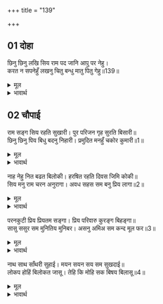 +++
title = "139"

+++


## 01 दोहा
छिनु छिनु लखि सिय राम पद जानि आपु पर नेहु।  
करत न सपनेहुँ लखनु चितु बन्धु मातु पितु गेहु॥139॥  

<details><summary>मूल</summary>

छिनु छिनु लखि सिय राम पद जानि आपु पर नेहु।  
करत न सपनेहुँ लखनु चितु बन्धु मातु पितु गेहु॥139॥  
</details>

<details><summary>भावार्थ</summary>

क्षण-क्षण पर श्री सीता-रामजी के चरणों को देखकर और अपने ऊपर उनका स्नेह जानकर लक्ष्मणजी स्वप्न में भी भाइयों, माता-पिता और घर की याद नहीं करते॥139॥  
</details>





## 02 चौपाई
राम सङ्ग सिय रहति सुखारी। पुर परिजन गृह सुरति बिसारी॥  
छिनु छिनु पिय बिधु बदनु निहारी। प्रमुदित मनहुँ चकोर कुमारी॥1॥  

<details><summary>मूल</summary>

राम सङ्ग सिय रहति सुखारी। पुर परिजन गृह सुरति बिसारी॥  
छिनु छिनु पिय बिधु बदनु निहारी। प्रमुदित मनहुँ चकोर कुमारी॥1॥  
</details>

<details><summary>भावार्थ</summary>

श्री रामचन्द्रजी के साथ सीताजी अयोध्यापुरी, कुटुम्ब के लोग और घर की याद भूलकर बहुत ही सुखी रहती हैं। क्षण-क्षण पर पति श्री रामचन्द्रजी के चन्द्रमा के समान मुख को देखकर वे वैसे ही परम प्रसन्न रहती हैं, जैसे चकोर कुमारी (चकोरी) चन्द्रमा को देखकर !॥1॥  
</details>

नाह नेहु नित बढत बिलोकी। हरषित रहति दिवस जिमि कोकी॥  
सिय मनु राम चरन अनुरागा। अवध सहस सम बनु प्रिय लागा॥2॥  

<details><summary>मूल</summary>

नाह नेहु नित बढत बिलोकी। हरषित रहति दिवस जिमि कोकी॥  
सिय मनु राम चरन अनुरागा। अवध सहस सम बनु प्रिय लागा॥2॥  
</details>

<details><summary>भावार्थ</summary>

स्वामी का प्रेम अपने प्रति नित्य बढता हुआ देखकर सीताजी ऐसी हर्षित रहती हैं, जैसे दिन में चकवी! सीताजी का मन श्री रामचन्द्रजी के चरणों में अनुरक्त है, इससे उनको वन हजारों अवध के समान प्रिय लगता है॥2॥  
</details>

परनकुटी प्रिय प्रियतम सङ्गा। प्रिय परिवारु कुरङ्ग बिहङ्गा॥  
सासु ससुर सम मुनितिय मुनिबर। असनु अमिअ सम कन्द मूल फर॥3॥  

<details><summary>मूल</summary>

परनकुटी प्रिय प्रियतम सङ्गा। प्रिय परिवारु कुरङ्ग बिहङ्गा॥  
सासु ससुर सम मुनितिय मुनिबर। असनु अमिअ सम कन्द मूल फर॥3॥  
</details>

<details><summary>भावार्थ</summary>

प्रियतम (श्री रामचन्द्रजी) के साथ पर्णकुटी प्यारी लगती है। मृग और पक्षी प्यारे कुटुम्बियों के समान लगते हैं। मुनियों की स्त्रियाँ सास के समान, श्रेष्ठ मुनि ससुर के समान और कन्द-मूल-फलों का आहार उनको अमृत के समान लगता है॥3॥  
</details>

नाथ साथ साँथरी सुहाई। मयन सयन सय सम सुखदाई॥  
लोकप होहिं बिलोकत जासू। तेहि कि मोहि सक बिषय बिलासू॥4॥  

<details><summary>मूल</summary>

नाथ साथ साँथरी सुहाई। मयन सयन सय सम सुखदाई॥  
लोकप होहिं बिलोकत जासू। तेहि कि मोहि सक बिषय बिलासू॥4॥  
</details>

<details><summary>भावार्थ</summary>

स्वामी के साथ सुन्दर साथरी (कुश और पत्तों की सेज) सैकडों कामदेव की सेजों के समान सुख देने वाली है। जिनके (कृपापूर्वक) देखने मात्र से जीव लोकपाल हो जाते हैं, उनको कहीं भोग-विलास मोहित कर सकते हैं!॥4॥  
</details>

